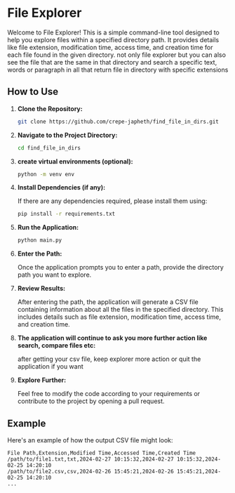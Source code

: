 # File Explorer

Welcome to File Explorer! This is a simple command-line tool designed to help you explore files within a specified directory path. It provides details like file extension, modification time, access time, and creation time for each file found in the given directory. not only file explorer but you can also see the file that are the same in that directory and search a specific text, words or paragraph in all that return file in directory with specific extensions

## How to Use

1. **Clone the Repository:**

    ```bash
    git clone https://github.com/crepe-japheth/find_file_in_dirs.git
    ```

2. **Navigate to the Project Directory:**

    ```bash
    cd find_file_in_dirs
    ```
2. **create virtual environments (optional):**

    ```bash
    python -m venv env
    ```

3. **Install Dependencies (if any):**

    If there are any dependencies required, please install them using:

    ```bash
    pip install -r requirements.txt
    ```

4. **Run the Application:**

    ```bash
    python main.py
    ```

5. **Enter the Path:**

    Once the application prompts you to enter a path, provide the directory path you want to explore.

6. **Review Results:**

    After entering the path, the application will generate a CSV file containing information about all the files in the specified directory. This includes details such as file extension, modification time, access time, and creation time.
   
7. **The application will continue to ask you more further action like search, compare files etc:**

    after getting your csv file, keep explorer more action or quit the application if you want


8. **Explore Further:**

    Feel free to modify the code according to your requirements or contribute to the project by opening a pull request.

## Example

Here's an example of how the output CSV file might look:

```csv
File Path,Extension,Modified Time,Accessed Time,Created Time
/path/to/file1.txt,txt,2024-02-27 10:15:32,2024-02-27 10:15:32,2024-02-25 14:20:10
/path/to/file2.csv,csv,2024-02-26 15:45:21,2024-02-26 15:45:21,2024-02-25 14:20:10
...
